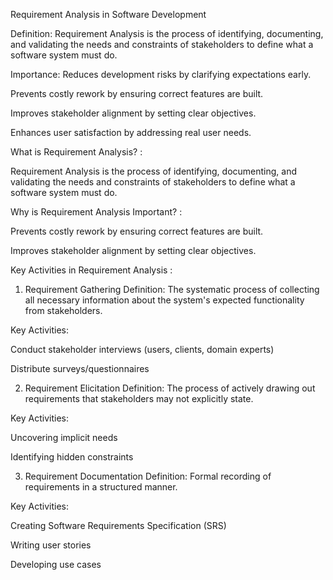 Requirement Analysis in Software Development

Definition: 
Requirement Analysis is the process of identifying, documenting, and validating the needs and constraints of stakeholders to define what a software system must do.

Importance: 
Reduces development risks by clarifying expectations early.

Prevents costly rework by ensuring correct features are built.

Improves stakeholder alignment by setting clear objectives.

Enhances user satisfaction by addressing real user needs.

What is Requirement Analysis?  :

Requirement Analysis is the process of identifying, documenting, and validating the needs and constraints of stakeholders to define what a software system must do.

Why is Requirement Analysis Important? :

Prevents costly rework by ensuring correct features are built.

Improves stakeholder alignment by setting clear objectives.

Key Activities in Requirement Analysis :

1. Requirement Gathering
Definition:
The systematic process of collecting all necessary information about the system's expected functionality from stakeholders.

Key Activities:

Conduct stakeholder interviews (users, clients, domain experts)

Distribute surveys/questionnaires

2. Requirement Elicitation
Definition:
The process of actively drawing out requirements that stakeholders may not explicitly state.

Key Activities:

Uncovering implicit needs

Identifying hidden constraints

3. Requirement Documentation
Definition:
Formal recording of requirements in a structured manner.

Key Activities:

Creating Software Requirements Specification (SRS)

Writing user stories

Developing use cases

 
